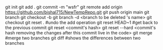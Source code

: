 git init
git add .
git commit -m "wsfr"
git remote add origin https://github.com/bishal715/NewTempRepo.git
git push origin main
git branch
git checkout -b <new branch name>
git branch -d <branch to be deleted 's name>
git checkout <jump to another branch name>
git reset . #undo the add operation
git reset HEAD~1 #get back to the previous commit
git reset <commit's hash>
git reset --hard <commit's hash removing the changes after this commit live in the code>
git merge <branch name> #merge two branches
git diff <branch name> #shows the differences between two branches